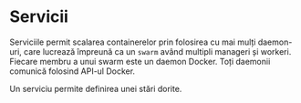# Servicii

Serviciile permit scalarea containerelor prin folosirea cu mai mulți daemon-uri, care lucrează împreună ca un `swarm` având multipli manageri și workeri. Fiecare membru a unui swarm este un daemon Docker. Toți daemonii comunică folosind API-ul Docker.

Un serviciu permite definirea unei stări dorite. 
